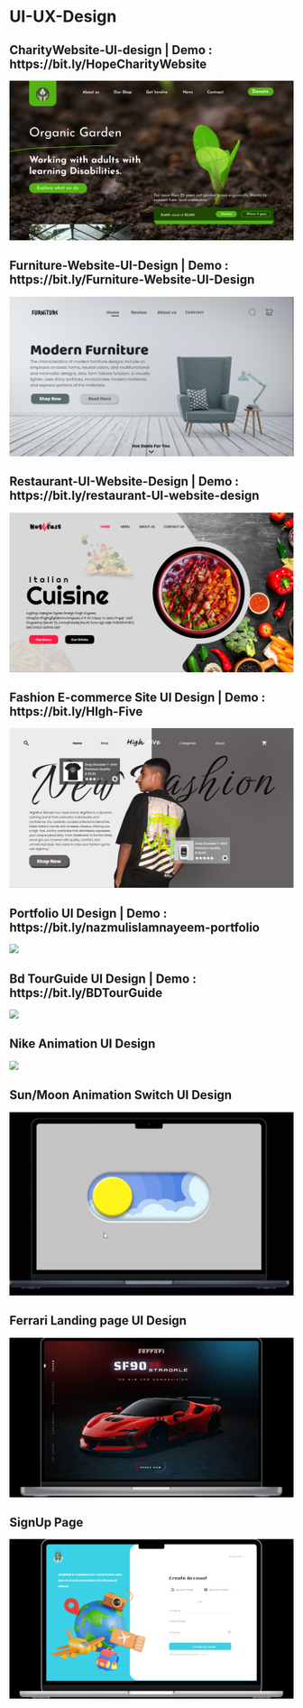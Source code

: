 # UI-UX-Design



<h2>CharityWebsite-UI-design | Demo : https://bit.ly/HopeCharityWebsite</h2>
<img src="https://github.com/ScorpionN69/CharityWebsite-UI-design-/blob/main/output/33.png?raw=true">

<h2>Furniture-Website-UI-Design | Demo : https://bit.ly/Furniture-Website-UI-Design </h2>
<img src="https://github.com/ScorpionN69/Furniture-Website-UI-Design/blob/main/output/1.png?raw=true">

<h2>Restaurant-UI-Website-Design | Demo : https://bit.ly/restaurant-UI-website-design</h2> 
<img src="https://github.com/ScorpionN69/Restaurant-UI-Website-Design/blob/main/output/1.png?raw=true"> 


<h2>Fashion E-commerce Site UI Design | Demo : https://bit.ly/HIgh-Five</h2>
<img src="https://github.com/ScorpionN69/Fashion-e-Commerce-UI-Design/blob/main/output/h1.png?raw=true">

<h2>Portfolio UI Design | Demo : https://bit.ly/nazmulislamnayeem-portfolio</h2>
<img src="https://github.com/ScorpionN69/UI-UX-Design/blob/main/output/portfolio.gif?raw=true">


<h2>Bd TourGuide UI Design | Demo : https://bit.ly/BDTourGuide </h2>
<img src="https://github.com/ScorpionN69/Bd-TourGuide-UI-Design/blob/main/Output/1.png?raw=true">

<h2>Nike Animation UI Design</h2>
<img src="https://github.com/ScorpionN69/UI-UX-Design/blob/main/output/nike%20animation%20page.gif?raw=true">


<h2>Sun/Moon Animation Switch UI Design</h2>
<img src="https://github.com/ScorpionN69/UI-UX-Design/blob/main/output/Sun_Moon%20Animation.gif?raw=true">

<h2>Ferrari Landing page UI Design </h2>
<img src="https://github.com/ScorpionN69/UI-UX-Design/blob/main/output/Ferrari%20Landing%20page%20UI%20Design%20.png?raw=true ">

<h2>SignUp Page</h2>
<img src="https://github.com/ScorpionN69/UI-UX-Design/blob/main/output/signup.png?raw=true">



